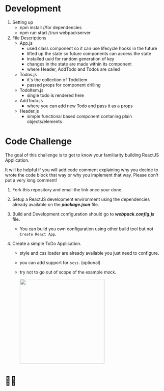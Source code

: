 # Development
1. Setting up
	- npm install //for dependencies
	- npm run start //run webpackserver
2. File Descriptions
	- App.js
		- used class component so it can use lifecycle hooks in the future
		- lifted up the state so future components can access the state
		- installed uuid for random generation of key
		- changes in the state are made within its component
		- where Header, AddTodo and Todos are called
	- Todos.js
		- it's the collection of TodoItem
		- passed props for component drilling
	- TodoItem.js
		- single todo is rendered here
	- AddTodo.js
		- where you can add new Todo and pass it as a props
	- Header.js
		- simple functional based component contaning plain objects/elements
      
# Code Challenge

The goal of this challenge is to get to know your familiarity building ReactJS Application.

It will be helpful if you will add code comment explaining why you decide to wrote the code block that way or why you implement that way. Please don't put a very long comment!

1. Fork this repository and email the link once your done.
2. Setup a ReactJS development environment using the dependencies already available on the **_package.json_** file.
3. Build and Development configuration should go to **_webpack.config.js_** file.
   - You can build you own configuration using other build tool but not `Create React App`.
4. Create a simple ToDo Application.

   - style and css loader are already available you just need to configure.
   - you can add support for `scss`. (optional)
   - try not to go out of scope of the example mock.

        <img src="E-hana.png" height="275">

# 🍻💯
